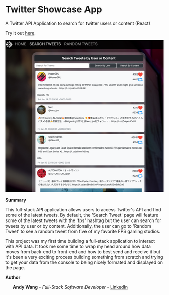 # Twitter Showcase App

A Twitter API Application to search for twitter users or content (React)

Try it out <a href=https://twitter-showcase-app.onrender.com/>here</a>.

<img width="1254" alt="Screen Shot 2022-07-08 at 12 06 11 PM" src="./client/src/Assets/screenshot.png">

<b>Summary</b>

This full-stack API application allows users to access Twitter's API and find some of the latest tweets. By default, the 'Search Tweet' page will feature some of the latest tweets with the 'fps' hashtag but the user can search for tweets by user or by content. Additionally, the user can go to 'Random Tweet' to see a random tweet from five of my favorite FPS gaming studios.

This project was my first time building a full-stack application to interact with API data. It took me some time to wrap my head around how data moves from back-end to front-end and how to best send and receive it but it's been a very exciting process building something from scratch and trying to get your data from the console to being nicely formated and displayed on the page.

<b>Author</b>

<ul><b>Andy Wang</b> - <i>Full-Stack Software Developer - </i><a href=https://www.linkedin.com/in/andy-wang-wreckcreation>LinkedIn</a>

